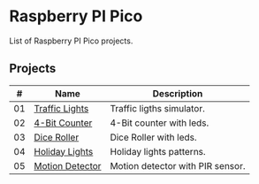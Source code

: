 # Raspberry PI Pico

List of Raspberry PI Pico projects.

## Projects

|  #  | Name                                           | Description                                           |
| ----| -----------------------------------------------| ------------------------------------------------------|
|  01 | [Traffic Lights](./traffic-lights/README.md)   | Traffic ligths simulator.                             |
|  02 | [4-Bit Counter](./4-bit-counter/README.md)     | 4-Bit counter  with leds.                             |
|  03 | [Dice Roller](./dice-roller/README.md)         | Dice Roller with leds.                                |
|  04 | [Holiday Lights](./holiday-lights/README.md)   | Holiday lights patterns.                              |
|  05 | [Motion Detector](./motion-detector/README.md) | Motion detector with PIR sensor.                      |
